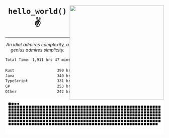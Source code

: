 <div text-align="center">
    <img src="https://i.imgur.com/h1q15Kt.gife" align="right" width="299" height="299">
    <h1 align="center"><code>hello_world()</code> ✌️</h1>
    <hr>
    <p align="center"><i>An idiot admires complexity, a genius admires simplicity.</i></p>
</div>

<!--START_SECTION:waka-->

```txt
Total Time: 1,911 hrs 47 mins

Rust                   390 hrs 22 mins ████▓░░░░░░░░░░░░░░░░░░░░   18.12 %
Java                   340 hrs 19 mins ████░░░░░░░░░░░░░░░░░░░░░   15.80 %
TypeScript             331 hrs 20 mins ████░░░░░░░░░░░░░░░░░░░░░   15.38 %
C#                     253 hrs 12 mins ███░░░░░░░░░░░░░░░░░░░░░░   11.75 %
Other                  242 hrs 20 mins ██▓░░░░░░░░░░░░░░░░░░░░░░   11.25 %
```

<!--END_SECTION:waka-->

<picture>
  <source media="(prefers-color-scheme: dark)" srcset="https://raw.githubusercontent.com/Somfic/Somfic/main/github-contribution-grid-snake-dark.svg">
  <source media="(prefers-color-scheme: light)" srcset="https://raw.githubusercontent.com/Somfic/Somfic/main/github-contribution-grid-snake.svg">
  <img alt="github contribution grid snake animation" src="https://raw.githubusercontent.com/Somfic/Somfic/main/github-contribution-grid-snake.svg">
</picture>
